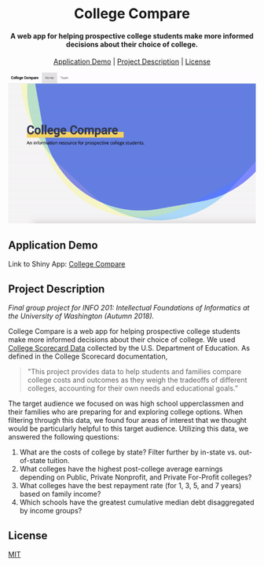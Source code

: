 <h1 align="center">College Compare</h1>

<h4 align="center">A web app for helping prospective college students make more informed decisions about their choice of college.</h4>

<p align="center">
  <a href="#application-demo">Application Demo</a>&nbsp;|&nbsp;<a href="#project-description">Project Description</a>&nbsp;|&nbsp;<a href="#license">License</a>
</p>

<div align="center"><img src="assets/college-compare.gif"/></div>

## Application Demo

Link to Shiny App: [College Compare](https://hawkticehurst.shinyapps.io/College_Compare/)

## Project Description

_Final group project for INFO 201: Intellectual Foundations of Informatics at the University of Washington (Autumn 2018)._

College Compare is a web app for helping prospective college students make more informed decisions about their choice of college. We used [College Scorecard Data](https://collegescorecard.ed.gov/data/) collected by the U.S. Department of Education. As defined in the College Scorecard documentation,

> "This project provides data to help students and families compare college costs and outcomes as they weigh the tradeoffs of different colleges, accounting for their own needs and educational goals.” 

The target audience we focused on was high school upperclassmen and their families who are preparing for and exploring college options. When filtering through this data, we found four areas of interest that we thought would be particularly helpful to this target audience. Utilizing this data, we answered the following questions:

1. What are the costs of college by state? Filter further by in-state vs. out-of-state tuition.
2. What colleges have the highest post-college average earnings depending on Public, Private Nonprofit, and Private For-Profit colleges?
3. What colleges have the best repayment rate (for 1, 3, 5, and 7 years) based on family income?
4. Which schools have the greatest cumulative median debt disaggregated by income groups?

## License

[MIT](LICENSE)
